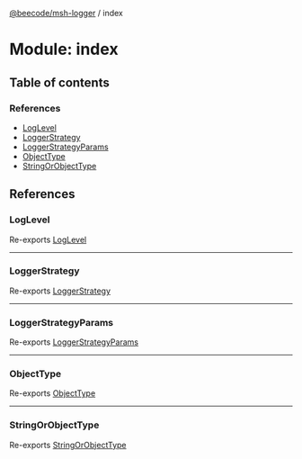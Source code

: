 [@beecode/msh-logger](../README.md) / index

# Module: index

## Table of contents

### References

- [LogLevel](index.md#loglevel)
- [LoggerStrategy](index.md#loggerstrategy)
- [LoggerStrategyParams](index.md#loggerstrategyparams)
- [ObjectType](index.md#objecttype)
- [StringOrObjectType](index.md#stringorobjecttype)

## References

### LogLevel

Re-exports [LogLevel](../enums/log_level.LogLevel.md)

___

### LoggerStrategy

Re-exports [LoggerStrategy](../interfaces/logger_strategy.LoggerStrategy.md)

___

### LoggerStrategyParams

Re-exports [LoggerStrategyParams](logger_strategy.md#loggerstrategyparams)

___

### ObjectType

Re-exports [ObjectType](logger_strategy.md#objecttype)

___

### StringOrObjectType

Re-exports [StringOrObjectType](logger_strategy.md#stringorobjecttype)

